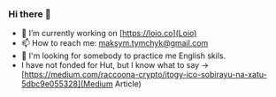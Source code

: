 ### Hi there 👋

- 🔭  I’m currently working on [https://loio.co](Loio)
- 📫  How to reach me: maksym.tymchyk@gmail.com
- 💭 I'm looking for somebody to practice me English skils.
- I have not fonded for Hut, but I know what to say -> [https://medium.com/raccoona-crypto/itogy-ico-sobirayu-na-xatu-5dbc9e055328](Medium Article)
